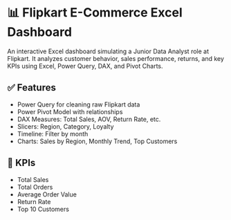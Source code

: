 # 📊 Flipkart E-Commerce Excel Dashboard
An interactive Excel dashboard simulating a Junior Data Analyst role at Flipkart. It analyzes customer behavior, sales performance, returns, and key KPIs using Excel, Power Query, DAX, and Pivot Charts.

## ✅ Features
- Power Query for cleaning raw Flipkart data
- Power Pivot Model with relationships
- DAX Measures: Total Sales, AOV, Return Rate, etc.
- Slicers: Region, Category, Loyalty
- Timeline: Filter by month
- Charts: Sales by Region, Monthly Trend, Top Customers

## 🧠 KPIs
- Total Sales
- Total Orders
- Average Order Value
- Return Rate
- Top 10 Customers

